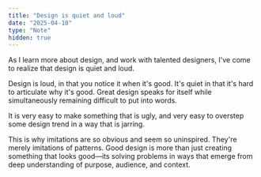 ```yaml
---
title: "Design is quiet and loud"
date: "2025-04-18"
type: "Note"
hidden: true
---
```


As I learn more about design, and work with talented designers, I've come to realize that design is quiet and loud. 

Design is loud, in that you notice it when it's good. It's quiet in that it's hard to articulate why it's good. Great design speaks for itself while simultaneously remaining difficult to put into words. 

It is very easy to make something that is ugly, and very easy to overstep some design trend in a way that is jarring.

This is why imitations are so obvious and seem so uninspired. They're merely imitations of patterns. Good design is more than just creating something that looks good—its solving problems in ways that emerge from deep understanding of purpose, audience, and context.